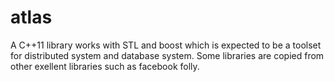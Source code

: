 atlas
=====

A C++11 library works with STL and boost which is expected to be a toolset for distributed system and database system. 
Some libraries are copied from other exellent libraries such as facebook folly.
